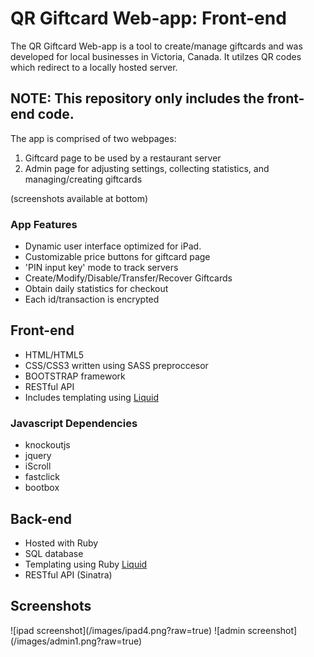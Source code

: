 <h1>QR Giftcard Web-app: Front-end</h1>


<p>
The QR Giftcard Web-app is a tool to create/manage giftcards and was developed for local businesses in Victoria, Canada. It utilzes QR codes which redirect to a locally hosted server.
</p>

<h2>NOTE: This repository only includes the front-end code.</h2>

<p>
The app is comprised of two webpages:

<ol>
<li>Giftcard page to be used by a restaurant server</li>
<li>Admin page for adjusting settings, collecting statistics, and managing/creating giftcards</li>
</ol>
(screenshots available at bottom)
</p>


<h3>App Features</h3>
<ul>
<li>Dynamic user interface optimized for iPad.</li>
<li>Customizable price buttons for giftcard page</li>
<li>'PIN input key' mode to track servers</li>
<li>Create/Modify/Disable/Transfer/Recover Giftcards</li>
<li>Obtain daily statistics for checkout</li>
<li>Each id/transaction is encrypted </li>
</ul>

<h2>Front-end</h2>
<ul>
<li>HTML/HTML5</li>
<li>CSS/CSS3 written using SASS preproccesor</li>
<li>BOOTSTRAP framework</li>
<li>RESTful API</li>
<li>Includes templating using <a href="http://liquidmarkup.org">Liquid</a></li>
</ul>

<h3>Javascript Dependencies</h3>
<ul>
<li>knockoutjs</li>
<li>jquery</li>
<li>iScroll</li>
<li>fastclick</li>
<li>bootbox</li>
</ul>

<h2>Back-end</h2>
<ul>
<li>Hosted with Ruby</li>
<li>SQL database</li>
<li>Templating using Ruby <a href="http://liquidmarkup.org">Liquid</a></li>
<li>RESTful API (Sinatra)</li>
</ul>

<h2>Screenshots</h2>
![ipad screenshot](/images/ipad4.png?raw=true)
![admin screenshot](/images/admin1.png?raw=true)


